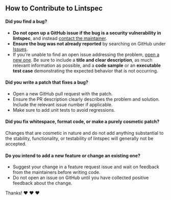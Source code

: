 ## How to Contribute to Lintspec

#### **Did you find a bug?**

* **Do not open up a GitHub issue if the bug is a security vulnerability
  in lintspec**, and instead [contact the maintainer](mailto:hi@beeb.li).
* **Ensure the bug was not already reported** by searching on GitHub under [Issues](https://github.com/beeb/lintspec/issues).
* If you're unable to find an open issue addressing the problem, [open a new one](https://github.com/beeb/lintspec/issues/new). Be sure to include a **title and clear description**, as much relevant information as possible, and a **code sample** or an **executable test case** demonstrating the expected behavior that is not occurring.

#### **Did you write a patch that fixes a bug?**

* Open a new GitHub pull request with the patch.
* Ensure the PR description clearly describes the problem and solution. Include the relevant issue number if applicable.
* Make sure to add unit tests to avoid regressions.

#### **Did you fix whitespace, format code, or make a purely cosmetic patch?**

Changes that are cosmetic in nature and do not add anything substantial to the stability, functionality, or testability of lintspec will generally not be accepted.

#### **Do you intend to add a new feature or change an existing one?**

* Suggest your change in a feature request issue and wait on feedback from the maintainers before writing code.
* Do not open an issue on GitHub until you have collected positive feedback about the change.

Thanks! :heart: :heart: :heart:
